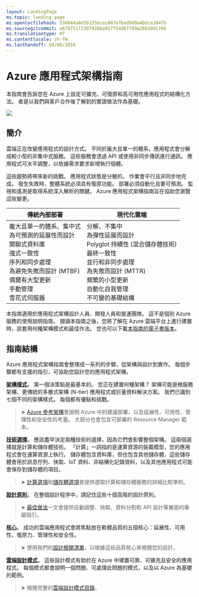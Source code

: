 ```yaml
---
layout: LandingPage
ms.topic: landing-page
ms.openlocfilehash: 530844a0d3b1256cec807e7bad509a40dca304f6
ms.sourcegitcommit: e67b751f230792bba917754d67789a20810dc76b
ms.translationtype: HT
ms.contentlocale: zh-TW
ms.lasthandoff: 04/06/2018
---
```

# <a name="azure-application-architecture-guide"></a>Azure 應用程式架構指南

本指南會告訴您在 Azure 上設定可擴充、可復原和高可用性應用程式的結構化方法。 者是以我們與客戶合作後了解到的實證做法作為基礎。

<img src="./images/guide-steps.svg" style="max-width:800px;"/>

## <a name="introduction"></a>簡介

雲端正在改變應用程式的設計方式。 不同於龐大且單一的體系，應用程式會分解成較小型的非集中式服務。 這些服務會透過 API 或使用非同步傳訊進行通訊。 應用程式可水平調整，以依據需求要求新增執行個體。 

這些趨勢將帶來新的挑戰。 應用程式狀態是分散的。 作業會平行且非同步地完成。 發生失敗時，整體系統必須具有復原功能。 部署必須自動化且要可預測。 監視和遙測是取得系統深入解析的關鍵。 Azure 應用程式架構指南旨在協助您瀏覽這些變更。 

<table>
<thead>
    <tr><th>傳統內部部署</th><th>現代化雲端</th></tr>
</thead>
<tbody>
<tr><td>龐大且單一的體系、集中式<br/>
為可預測的延展性而設計<br/>
關聯式資料庫<br/>
強式一致性<br/>
序列和同步處理<br/>
為避免失敗而設計 (MTBF)<br/>
偶爾有大型更新<br/>
手動管理<br/>
雪花式伺服器</td>
<td>
分解、不集中<br/>
為彈性延展而設計<br/>
Polyglot 持續性 (混合儲存體技術)<br/>
最終一致性<br/>
並行和非同步處理<br/>
為失敗而設計 (MTTR)<br/>
頻繁的小型更新<br/>
自動化自我管理<br/>
不可變的基礎結構<br/>
</td>
</tbody>
</table>

本指南適用於應用程式架構設計人員、開發人員和營運團隊。 這不是個別 Azure 服務的使用說明指南。 閱讀本指南之後，您將了解在 Azure 雲端平台上進行建置時，該套用何種架構模式和最佳作法。 您也可以下載[本指南的電子書版本][ebook]。

## <a name="how-this-guide-is-structured"></a>指南結構

Azure 應用程式架構指南會整理成一系列的步驟，從架構與設計到實作。 每個步驟都有支援的指引，可協助您設計您的應用程式架構。

**[架構樣式][arch-styles]**。 第一個決策點是最基本的。 您正在建置何種架構？ 架構可能是微服務架構、更傳統的多層式架構 (N-tier) 應用程式或巨量資料解決方案。 我們已識別七個不同的架構樣式。 每個都有優點和挑戰。

> &#10148; [Azure 參考架構][ref-archs]會說明 Azure 中的建議部署，以及延展性、可用性、管理性和安全性的考量。 大部分也會包含可部署的 Resource Manager 範本。

**[技術選擇][technology-choices]**。 應該盡早決定兩種技術的選擇，因為它們會影響整個架構。 這兩個選擇就是計算和儲存體技術。 「計算」一詞指的是運算資源的裝載模型，您的應用程式會在運算資源上執行。 儲存體包含資料庫，但也包含其他儲存體，這些儲存體會用於訊息佇列、快取、IoT 資料、非結構化記錄資料，以及其他應用程式可能會保存到儲存體的項目。 

> &#10148; [計算選項][compute-options]和[儲存體選項][storage-options]會提供選取計算和儲存體服務的詳細比較準則。

**[設計原則][design-principles]**。 在整個設計程序中，請記住這些十個高階的設計原則。 

> &#10148; [最佳做法][best-practices]一文會提供自動調整、快取、資料分割和 API 設計等層面的專屬指引。   

**[核心][pillars]**。 成功的雲端應用程式會將焦點放在軟體品質的五個核心：延展性、可用性、復原力、管理性和安全性。 

> &#10148; 使用我們的[設計檢閱清單][checklists]，以根據這些品質核心來檢閱您的設計。 

**[雲端設計模式][patterns]**。 這些設計模式有助於在 Azure 中建置可靠、可擴充且安全的應用程式。 每個模式都會說明一個問題、可處理此問題的模式，以及以 Azure 為基礎的範例。

> &#10148; 檢閱完整的[雲端設計模式目錄](../patterns/index.md)。


[arch-styles]: ./architecture-styles/index.md
[best-practices]: ../best-practices/index.md
[checklists]: ../checklist/index.md
[compute-options]: ./technology-choices/compute-comparison.md
[design-principles]: ./design-principles/index.md
[ebook]: https://azure.microsoft.com/campaigns/cloud-application-architecture-guide/
[patterns]: ../patterns/index.md?toc=/azure/architecture/guide/toc.json
[pillars]: ./pillars.md
[ref-archs]: ../reference-architectures/index.md
[storage-options]: ./technology-choices/data-store-comparison.md
[technology-choices]: ./technology-choices/index.md

